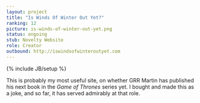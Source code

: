 ```yaml
---
layout: project
title: "Is Winds Of Winter Out Yet?"
ranking: 12
picture: is-winds-of-winter-out-yet.png
status: ongoing
stub: Novelty Website
role: Creator
outbound: http://iswindsofwinteroutyet.com
---
```

{% include JB/setup %}

This is probably my most useful site, on whether GRR Martin has published his next book in the _Game of Thrones_ series yet. I bought and made this as a joke, and so far, it has served admirably at that role.